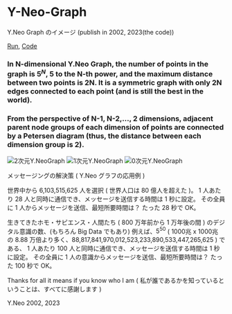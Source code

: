 # Y-Neo-Graph
Y.Neo Graph のイメージ (publish in 2002, 2023(the code))

[Run](https://twlixin.github.io/Y-Neo-Graph), [Code](https://github.com/twlixin/Y-Neo-Graph/blob/main/index.html) 

### In N-dimensional Y.Neo Graph, the number of points in the graph is $`5^N`$, 5 to the N-th power, and the maximum distance between two points is 2N. It is a symmetric graph with only 2N edges connected to each point (and is still the best in the world).
### From the perspective of N-1, N-2,..., 2 dimensions, adjacent parent node groups of each dimension of points are connected by a Petersen diagram (thus, the distance between each dimension group is 2).

![2次元Y.NeoGraph](https://github.com/twlixin/Y-Neo-Graph/blob/main/2%E6%AC%A1%E5%85%83Y.NeoGraph.png?raw=true)
![1次元Y.NeoGraph](https://github.com/twlixin/Y-Neo-Graph/blob/main/1%E6%AC%A1%E5%85%83Y.NeoGraph.png?raw=true)
![0次元Y.NeoGraph](https://github.com/twlixin/Y-Neo-Graph/blob/main/0%E6%AC%A1%E5%85%83Y.NeoGraph.png?raw=true)


メッセージングの解決策 ( Y.Neo グラフの応用例 )

世界中から 6,103,515,625 人を選択 ( 世界人口は 80 億人を超えた )。
1 人あたり 28 人と同時に通信でき、メッセージを送信する時間は 1 秒に設定。
その全員に 1 人からメッセージを送信、最短所要時間は？ たった 28 秒で OK。

生きてきたホモ・サピエンス・人間たち ( 800 万年前から 1 万年後の間 ) のデジタル意識の数、(もちろん Big Data でもあり)
例えば、$`5^{50}`$ ( 1000兆 x 1000兆 の 8.88 万倍より多く、88,817,841,970,012,523,233,890,533,447,265,625 ) である、
1 人あたり 100 人と同時に通信でき、メッセージを送信する時間は 1 秒に設定。
その全員に 1 人の意識からメッセージを送信、最短所要時間は？ たった 100 秒で OK。

Thanks for all it means if you know who I am ( 私が誰であるかを知っているということは、すべてに感謝します )

Y.Neo 2002, 2023
